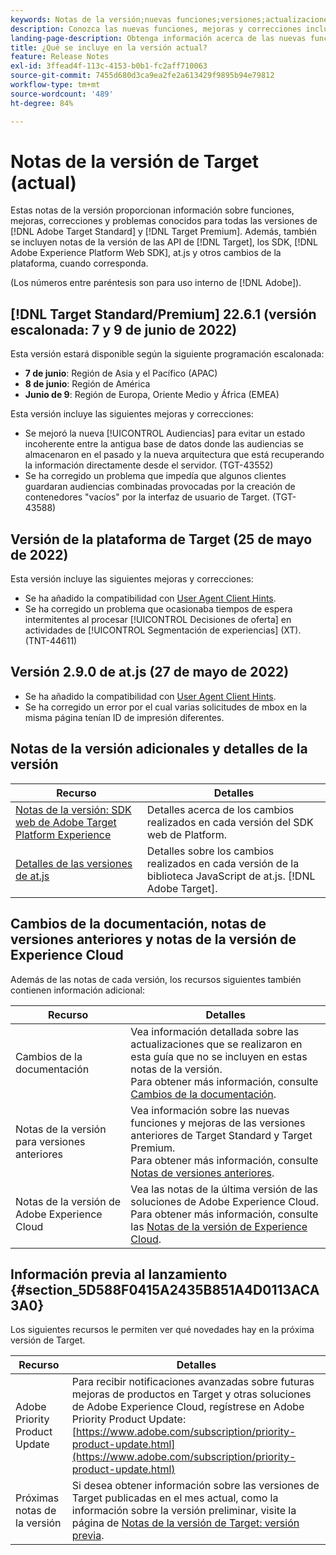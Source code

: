 ```yaml
---
keywords: Notas de la versión;nuevas funciones;versiones;actualizaciones;actualización;versión;mejora;mejoras;correcciones;correcciones de errores;actualizaciones
description: Conozca las nuevas funciones, mejoras y correcciones incluidas en la versión actual de  [!DNL Adobe Target], incluidos SDK, API y bibliotecas de JavaScript.
landing-page-description: Obtenga información acerca de las nuevas funciones, mejoras y correcciones incluidas en la versión actual de  [!DNL Adobe Target].
title: ¿Qué se incluye en la versión actual?
feature: Release Notes
exl-id: 3ffead4f-113c-4153-b0b1-fc2aff710063
source-git-commit: 7455d680d3ca9ea2fe2a613429f9895b94e79812
workflow-type: tm+mt
source-wordcount: '489'
ht-degree: 84%

---
```


# Notas de la versión de Target (actual)

Estas notas de la versión proporcionan información sobre funciones, mejoras, correcciones y problemas conocidos para todas las versiones de [!DNL Adobe Target Standard] y [!DNL Target Premium]. Además, también se incluyen notas de la versión de las API de [!DNL Target], los SDK, [!DNL Adobe Experience Platform Web SDK], at.js y otros cambios de la plataforma, cuando corresponda.

(Los números entre paréntesis son para uso interno de [!DNL Adobe]).

## [!DNL Target Standard/Premium] 22.6.1 (versión escalonada: 7 y 9 de junio de 2022)

Esta versión estará disponible según la siguiente programación escalonada:

* **7 de junio**: Región de Asia y el Pacífico (APAC)
* **8 de junio**: Región de América
* **Junio de 9**: Región de Europa, Oriente Medio y África (EMEA)

Esta versión incluye las siguientes mejoras y correcciones:

* Se mejoró la nueva [!UICONTROL Audiencias] para evitar un estado incoherente entre la antigua base de datos donde las audiencias se almacenaron en el pasado y la nueva arquitectura que está recuperando la información directamente desde el servidor. (TGT-43552)
* Se ha corregido un problema que impedía que algunos clientes guardaran audiencias combinadas provocadas por la creación de contenedores &quot;vacíos&quot; por la interfaz de usuario de Target. (TGT-43588)

## Versión de la plataforma de Target (25 de mayo de 2022)

Esta versión incluye las siguientes mejoras y correcciones:

* Se ha añadido la compatibilidad con [User Agent Client Hints](/help/main/c-implementing-target/c-implementing-target-for-client-side-web/user-agent-and-client-hints.md).
* Se ha corregido un problema que ocasionaba tiempos de espera intermitentes al procesar [!UICONTROL Decisiones de oferta] en actividades de [!UICONTROL Segmentación de experiencias] (XT). (TNT-44611)

## Versión 2.9.0 de at.js (27 de mayo de 2022)

* Se ha añadido la compatibilidad con [User Agent Client Hints](/help/main/c-implementing-target/c-implementing-target-for-client-side-web/user-agent-and-client-hints.md).
* Se ha corregido un error por el cual varias solicitudes de mbox en la misma página tenían ID de impresión diferentes.

## Notas de la versión adicionales y detalles de la versión

| Recurso | Detalles |
|--- |--- |
| [Notas de la versión: SDK web de Adobe Target Platform Experience](https://experienceleague.adobe.com/docs/experience-platform/edge/release-notes.html?lang=es) | Detalles acerca de los cambios realizados en cada versión del SDK web de Platform. |
| [Detalles de las versiones de at.js](/help/main/c-implementing-target/c-implementing-target-for-client-side-web/target-atjs-versions.md) | Detalles sobre los cambios realizados en cada versión de la biblioteca JavaScript de at.js. [!DNL Adobe Target]. |

## Cambios de la documentación, notas de versiones anteriores y notas de la versión de Experience Cloud

Además de las notas de cada versión, los recursos siguientes también contienen información adicional:

| Recurso | Detalles |
|--- |--- |
| Cambios de la documentación | Vea información detallada sobre las actualizaciones que se realizaron en esta guía que no se incluyen en estas notas de la versión.<br>Para obtener más información, consulte [Cambios de la documentación](/help/main/r-release-notes/doc-change.md#reference_366123CF00994BACBBF9BBDF2C4D840C). |
| Notas de la versión para versiones anteriores | Vea información sobre las nuevas funciones y mejoras de las versiones anteriores de Target Standard y Target Premium.<br>Para obtener más información, consulte [Notas de versiones anteriores](/help/main/r-release-notes/release-notes-for-previous-releases.md). |
| Notas de la versión de Adobe Experience Cloud | Vea las notas de la última versión de las soluciones de Adobe Experience Cloud.<br>Para obtener más información, consulte las [Notas de la versión de Experience Cloud](https://experienceleague.adobe.com/docs/release-notes/experience-cloud/current.html?lang=es). |

## Información previa al lanzamiento {#section_5D588F0415A2435B851A4D0113ACA3A0}

Los siguientes recursos le permiten ver qué novedades hay en la próxima versión de Target.

| Recurso | Detalles |
|--- |--- |
| Adobe Priority Product Update | Para recibir notificaciones avanzadas sobre futuras mejoras de productos en Target y otras soluciones de Adobe Experience Cloud, regístrese en Adobe Priority Product Update:<br>[https://www.adobe.com/subscription/priority-product-update.html](https://www.adobe.com/subscription/priority-product-update.html) |
| Próximas notas de la versión | Si desea obtener información sobre las versiones de Target publicadas en el mes actual, como la información sobre la versión preliminar, visite la página de [Notas de la versión de Target: versión previa](/help/main/r-release-notes/target-release-notes.md). |
